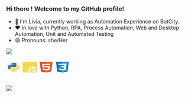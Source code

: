 ### Hi there ! Welcome to my GitHub profile!


- 🔭 I'm Livia, currently working as Automation Experience on BotCity.
- ❤️ In love with Python, RPA, Process Automation, Web and Desktop Automation, Unit and Automated Testing
- 😄 Pronouns: she/Her


<div align="left">
  <a href="https://github.com/livia-macon">
    <img height="180em" src="https://github-readme-stats.vercel.app/api?username=livia-macon&include_all_commits=true&count_private=true&hide=stars&hide_rank=true&show_icons=true&theme=radical&show=reviews,prs_merged,prs_merged_percentage"/>
  </a>
  
  <div style="display: inline_block"><br>
    <img align="center" alt="Python" height="30" width="40" src="https://raw.githubusercontent.com/devicons/devicon/master/icons/python/python-original.svg">
    <img align="center" alt="Js" height="30" width="40" src="https://raw.githubusercontent.com/devicons/devicon/master/icons/javascript/javascript-plain.svg">
    <img align="center" alt="HTML" height="30" width="40" src="https://raw.githubusercontent.com/devicons/devicon/master/icons/html5/html5-original.svg">
    <img align="center" alt="CSS" height="30" width="40" src="https://raw.githubusercontent.com/devicons/devicon/master/icons/css3/css3-original.svg">
  </div>
</div>
<br>
<br>
<div> 
  <a href="https://www.linkedin.com/in/livia-ma%C3%A7on-a2755a113/"><img src="https://img.shields.io/badge/LinkedIn-0077B5?style=for-the-badge&logo=linkedin&logoColor=white" target="_blank"></a>
</div>
